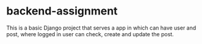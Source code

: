 # backend-assignment
This is a basic Django project that serves a app in which can have user and post, where logged in user can check, create and update the post.
